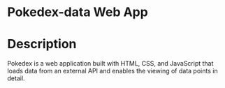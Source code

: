# Pokedex-data Web App

# Description

Pokedex is a web application built with HTML, CSS, and JavaScript that loads
data from an external API and enables the viewing of data points in detail.

